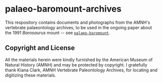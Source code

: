 # palaeo-baromount-archives

This respository contains documents and photographs from the AMNH's vertebrate palaeontology archives, to be used in the ongoing paper about the 1991 _Barosaurus_ mount -- see [`palaeo-baromount`](../palaeo-baromount).

## Copyright and License

All the materials herein were kindly furnished by the American Museum of Natural History (AMNH) and may be protected by copyright. I gratefully thank Kiana Clark, AMNH Vertebrate Paleontology Archives, for locating and digitizing these materials.


